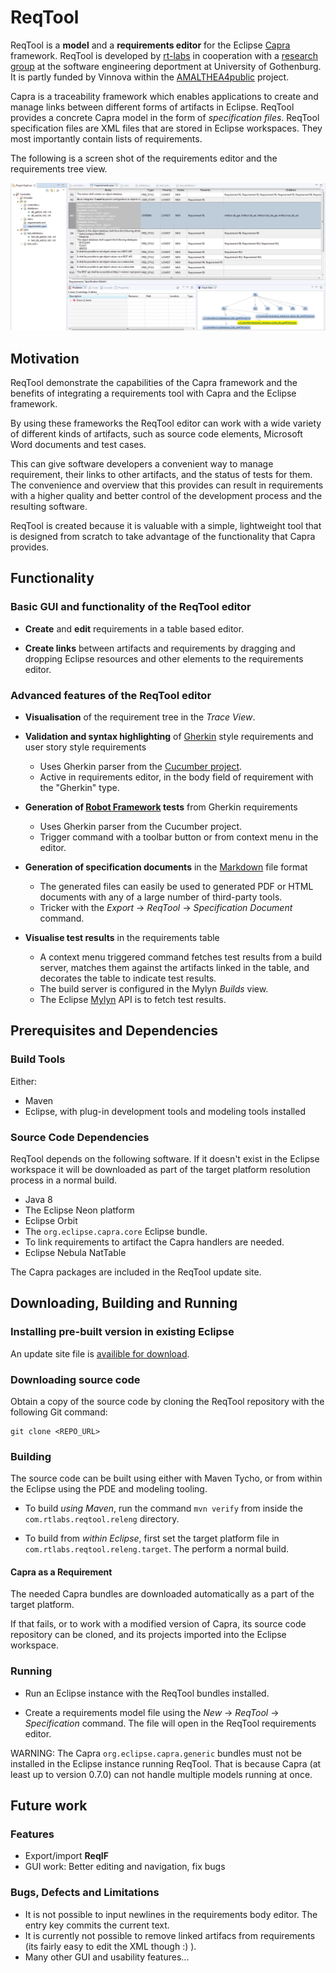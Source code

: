 # ReqTool

ReqTool is a **model** and a **requirements editor** for the Eclipse [Capra][capra_home] framework. ReqTool is developed by [rt-labs][rt_home] in cooperation with a [research group][capra_gu] at the software engineering deportment at University of Gothenburg. It is partly funded by Vinnova within the [AMALTHEA4public][vinnova] project.

Capra is a traceability framework which enables applications to create and manage links between different forms of artifacts in Eclipse. ReqTool provides a concrete Capra model in the form of *specification files*. ReqTool specification files are XML files that are stored in Eclipse workspaces. They most importantly contain lists of requirements.

The following is a screen shot of the requirements editor and the requirements tree view.

![Requirements table screenshot][req_table_img] 

## Motivation

ReqTool demonstrate the capabilities of the Capra framework and the benefits of integrating a requirements tool with Capra and the Eclipse framework.

By using these frameworks the ReqTool editor can work with a wide variety of different kinds of artifacts, such as source code elements, Microsoft Word documents and test cases.

This can give software developers a convenient way to manage requirement, their links to other artifacts, and the status of tests for them. The convenience and overview that this provides can result in requirements with a higher quality and better control of the development process and the resulting software.

ReqTool is created because it is valuable with a simple, lightweight tool that is designed from scratch to take advantage of the functionality that Capra provides.

## Functionality

### Basic GUI and functionality of the ReqTool editor

- **Create** and **edit** requirements in a table based editor.

- **Create links** between artifacts and requirements by dragging and dropping Eclipse resources and other elements to the requirements editor.

### Advanced features of the ReqTool editor

- **Visualisation** of the requirement tree in the *Trace View*.

- **Validation and syntax highlighting** of [Gherkin][gherkin] style requirements and user story style requirements
    - Uses Gherkin parser from the [Cucumber project][cucumber].
    - Active in requirements editor, in the body field of requirement with the "Gherkin" type. 

- **Generation of [Robot Framework][robot_framework] tests** from Gherkin requirements
    - Uses Gherkin parser from the Cucumber project.
    - Trigger command with a toolbar button or from context menu in the editor.

- **Generation of specification documents** in the [Markdown][markdown] file format
    - The generated files can easily be used to generated PDF or HTML documents with any of a large number of third-party tools.
    - Tricker with the *Export* -> *ReqTool* -> *Specification Document* command.

- **Visualise test results** in the requirements table
    - A context menu triggered command fetches test results from a build server, matches them against the artifacts linked in the table, and decorates the table to indicate test results.
    - The build server is configured in the Mylyn *Builds* view.
    - The Eclipse [Mylyn][mylyn] API is to fetch test results.

## Prerequisites and Dependencies

### Build Tools

Either:

* Maven
* Eclipse, with plug-in development tools and modeling tools installed

### Source Code Dependencies

ReqTool depends on the following software. If it doesn't exist in the Eclipse workspace it will be downloaded as part of the target platform resolution process in a normal build.

* Java 8
* The Eclipse Neon platform
* Eclipse Orbit
* The `org.eclipse.capra.core` Eclipse bundle.
* To link requirements to artifact the Capra handlers are needed.
* Eclipse Nebula NatTable

The Capra packages are included in the ReqTool update site.

## Downloading, Building and Running

### Installing pre-built version in existing Eclipse

An update site file is [availible for download][site].

### Downloading source code

Obtain a copy of the source code by cloning the ReqTool repository with the following Git command:

    git clone <REPO_URL>

### Building

The source code can be built using either with Maven Tycho, or from within the Eclipse 
using the PDE and modeling tooling.

* To build *using Maven*, run the command `mvn verify` from inside the `com.rtlabs.reqtool.releng` directory.

* To build from *within Eclipse*, first set the target platform file in `com.rtlabs.reqtool.releng.target`. 
  The perform a normal build.

#### Capra as a Requirement

The needed Capra bundles are downloaded automatically as a part of the target platform.

If that fails, or to work with a modified version of Capra, its source code repository can be cloned, and its projects imported into the Eclipse workspace.

### Running

* Run an Eclipse instance with the ReqTool bundles installed.

* Create a requirements model file using the *New* -> *ReqTool* -> *Specification* command. The file will open in the ReqTool requirements editor.

WARNING: The Capra `org.eclipse.capra.generic` bundles must not be installed in the Eclipse 
instance running ReqTool. That is because Capra (at least up to version 0.7.0) can not 
handle multiple models running at once.

## Future work

### Features

- Export/import **ReqIF**
- GUI work: Better editing and navigation, fix bugs

### Bugs, Defects and Limitations
- It is not possible to input newlines in the requirements body editor. The entry key commits the current text.
- It is currently not possible to remove linked artifacs from requirements (its fairly easy to edit the XML though :) ).
- Many other GUI and usability features...

[req_table_img]: com.rtlabs.reqtool.documentation/Requirement_table_screenshot.png
[capra_home]: https://projects.eclipse.org/projects/modeling.capra
[rt_home]: http://rt-labs.com
[capra_gu]: http://medarbetarportalen.gu.se/staff/f--publikationskort/?publicationId=249696
[vinnova]: https://www.vinnova.se/p/amalthea4public/
[gherkin]: https://docs.cucumber.io/docs/gherkin.html
[cucumber]: https://cucumber.io/
[markdown]: https://en.wikipedia.org/wiki/Markdown
[mylyn]: https://www.eclipse.org/mylyn/
[robot_framework]: http://robotframework.org/
[site]: https://github.com/hefloryd/reqtool/releases
